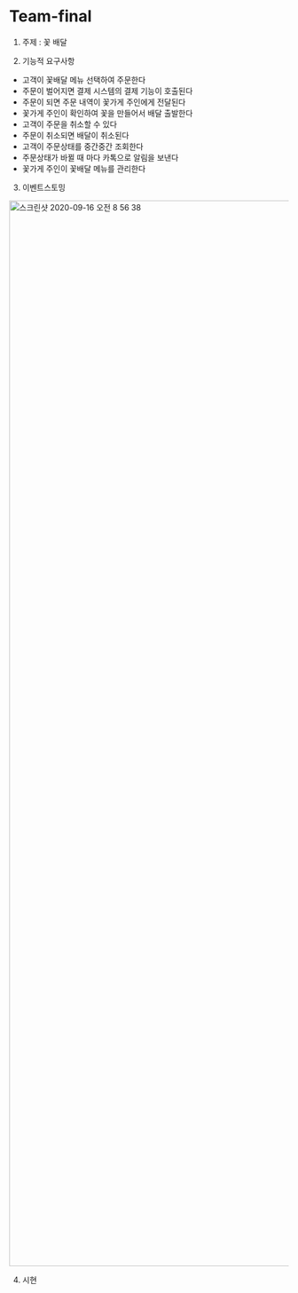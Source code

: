 # Team-final

1. 주제 : 꽃 배달 

2. 기능적 요구사항
- 고객이 꽃배달 메뉴 선택하여 주문한다
- 주문이 벌어지면 결제 시스템의 결제 기능이 호출된다
- 주문이 되면 주문 내역이 꽃가게 주인에게 전달된다
- 꽃가게 주인이 확인하여 꽃을 만들어서 배달 출발한다
- 고객이 주문을 취소할 수 있다
- 주문이 취소되면 배달이 취소된다
- 고객이 주문상태를 중간중간 조회한다
- 주문상태가 바뀔 때 마다 카톡으로 알림을 보낸다
- 꽃가게 주인이 꽃배달 메뉴를 관리한다 


3. 이벤트스토밍
<img width="1920" alt="스크린샷 2020-09-16 오전 8 56 38" src="https://user-images.githubusercontent.com/29944530/93278534-ee013880-f7ff-11ea-8787-86510a5ddacc.png">

4. 시현
